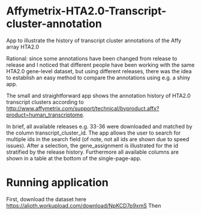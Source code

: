 # Affymetrix-HTA2.0-Transcript-cluster-annotation
App to illustrate the history of transcript cluster annotations of the Affy array HTA2.0

Rational: since some annotations have been changed from release to release and I noticed that different people have been working with the same HTA2.0 gene-level dataset, but using different releases, there 
 was the idea to establish an easy method to compare the annotations using e.g. a shiny app.

The small and straightforward app shows the annotation history of HTA2.0 transcript clusters according to http://www.affymetrix.com/support/technical/byproduct.affx?product=human_transcriptome.

In brief, all available releases e.g. 33-36 were downloaded and matched by the column transcript_cluster_id. The app allows the user to search for multiple ids in the search field (of note, not all ids are shown due to speed issues). After a selection, the gene_assignment is illustrated for the id stratified by the release history. Furthermore all available columns are shown in a table at the bottom of the single-page-app.

# Running application

First, download the dataset here https://alioth.workupload.com/download/NpKCD7p9xmS
Then
